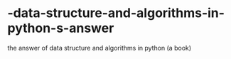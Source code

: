 # -data-structure-and-algorithms-in-python-s-answer
the answer of data structure and algorithms in python (a book)
